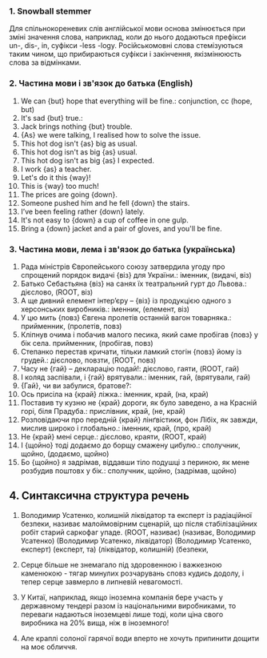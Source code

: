 ### 1. Snowball stemmer
Для спільнокореневих слів англійської мови основа змінюється при зміні значення слова, наприклад, коли до нього додаються префікси un-, dis-, in, суфікси -less -logy.
Російськомовні слова стемізуються таким чином, що прибираються суфікси і закінчення, якізмінююсть слова за відмінками.

### 2. Частина мови і зв'язок до батька (English)
1. We can {but} hope that everything will be fine.: сonjunction, cc (hope, but)
2. It's sad {but} true.: 
3. Jack brings nothing {but} trouble.
4. {As} we were talking, I realised how to solve the issue.
5. This hot dog isn't {as} big as usual.
6. This hot dog isn't as big {as} usual.
7. This hot dog isn't as big {as} I expected.
8. I work {as} a teacher.
9. Let's do it this {way}!
10. This is {way} too much!
11. The prices are going {down}.
12. Someone pushed him and he fell {down} the stairs.
13. I’ve been feeling rather {down} lately.
14. It's not easy to {down} a cup of coffee in one gulp.
15. Bring a {down} jacket and a pair of gloves, and you'll be fine.

### 3. Частина мови, лема і зв'язок до батька (українська)
1. Рада міністрів Європейського союзу затвердила угоду про спрощений порядок видачі {віз} для України.: іменник, (видачі, віз)
2. Батько Себастьяна {віз} на санях їх театральний гурт до Львова.: дієслово, (ROOT, віз)
3. А ще дивний елемент інтер’єру – {віз} із продукцією одного з херсонських виробників.: іменник, (елемент, віз)
4. У цю мить {повз} Євгена пролетів останній вагон товарняка.: прийменник, (пролетів, повз)
5. Кліпнув очима і побачив малого песика, який саме пробігав {повз} у бік села. прийменник, (пробігав, повз)
6. Степанко перестав кричати, тільки ламкий стогін {повз} йому із грудей.: дієслово, повзти, (ROOT, повз)
7. Часу не {гай} – декларацію подай!: дієслово, гаяти, (ROOT, гай)
8. І коляд заспівали, і {гай} врятували.: іменник, гай, (врятували, гай)
9. {Гай}, чи ви забулися, братове?: 
10. Ось присіла на {край} ліжка.: іменник, край, (на, край)
11. Поставив ту кузню не {край} дороги, як було заведено, а на Красній горі, біля Прадуба.: прислівник, край, (не, край)
12. Розповідаючи про передній {край} лінґвістики, фон Лібіх, як завжди, мислив широко і глобально.: іменник, край, (про, край)
13. Не {край} мені серце.: дієслово, краяти, (ROOT, край)
14. І {щойно} тоді додаємо до борщу смажену цибулю.: сполучник, щойно, (додаємо, щойно)
15. Бо {щойно} я задрімав, віддавши тіло подушці з периною, як мене розбудив поштовх у бік.: сполучник, щойно, (задрімав, щойно)

## 4. Cинтаксична структура речень
1. Володимир Усатенко, колишній ліквідатор та експерт із радіаційної безпеки, називає малоймовірним сценарій, що після стабілізаційних робіт старий саркофаг упаде.
(ROOT, називає)
(називає, Володимир Усатенко)
(Володимир Усатенко, ліквідатор)
(Володимир Усатенко, експерт)
(експерт, та)
(ліквідатор, колишній)
(безпеки, 

2. Серце більше не знемагало під здоровенною і важкезною каменюкою - тягар минулих розчарувань сповз кудись додолу, і тепер серце завмерло в липневій невагомості.
3. У Китаї, наприклад, якщо іноземна компанія бере участь у державному тендері разом із національними виробниками, то переваги надаються іноземцеві лише тоді, коли ціна свого виробника на 20% вища, ніж в іноземного!
4. Але краплі солоної гарячої води вперто не хочуть припинити дощити на моє обличчя.

